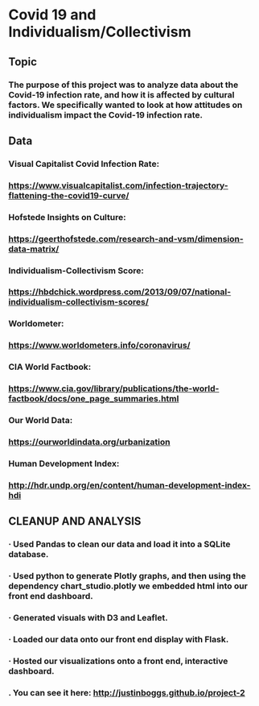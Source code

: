 # Covid 19 and Individualism/Collectivism

## Topic
### The purpose of this project was to analyze data about the Covid-19 infection rate, and how it is affected by cultural factors. We specifically wanted to look at how attitudes on individualism impact the Covid-19 infection rate.

## Data
### Visual Capitalist Covid Infection Rate:
### https://www.visualcapitalist.com/infection-trajectory-flattening-the-covid19-curve/
### Hofstede Insights on Culture:
### https://geerthofstede.com/research-and-vsm/dimension-data-matrix/
### Individualism-Collectivism Score:
### https://hbdchick.wordpress.com/2013/09/07/national-individualism-collectivism-scores/
### Worldometer:
### https://www.worldometers.info/coronavirus/
### CIA World Factbook:
### https://www.cia.gov/library/publications/the-world-factbook/docs/one_page_summaries.html
### Our World Data:
### https://ourworldindata.org/urbanization
### Human Development Index:
### http://hdr.undp.org/en/content/human-development-index-hdi

## CLEANUP AND ANALYSIS
### ·     Used Pandas to clean our data and load it into a SQLite database.
### ·     Used python to generate Plotly graphs, and then using the dependency chart_studio.plotly we embedded html into our front end dashboard.
### ·     Generated visuals with D3 and Leaflet.
### ·     Loaded our data onto our front end display with Flask.
### ·     Hosted our visualizations onto a front end, interactive dashboard.
### .     You can see it here: http://justinboggs.github.io/project-2